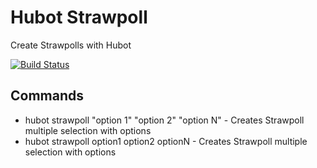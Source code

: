 # Hubot Strawpoll

Create Strawpolls with Hubot

[![Build Status](https://travis-ci.org/ericsaupe/hubot-strawpoll.svg?branch=master)](https://travis-ci.org/ericsaupe/hubot-strawpoll)

## Commands

 * hubot strawpoll "option 1" "option 2" "option N" - Creates Strawpoll multiple selection with options
 * hubot strawpoll option1 option2 optionN - Creates Strawpoll multiple selection  with options
